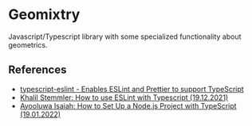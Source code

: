 # Geomixtry

Javascript/Typescript library with some specialized functionality about geometrics. 

## References

* [typescript-eslint - Enables ESLint and Prettier to support TypeScript](https://typescript-eslint.io/)
* [Khalil Stemmler: How to use ESLint with Typescript (19.12.2021)](https://khalilstemmler.com/blogs/typescript/eslint-for-typescript/)
* [Ayooluwa Isaiah: How to Set Up a Node.js Project with TypeScript (19.01.2022)](https://blog.appsignal.com/2022/01/19/how-to-set-up-a-nodejs-project-with-typescript.html)